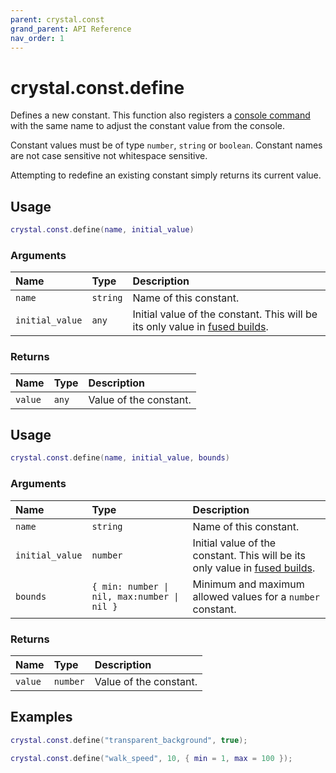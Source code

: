 ```yaml
---
parent: crystal.const
grand_parent: API Reference
nav_order: 1
---
```


# crystal.const.define

Defines a new constant. This function also registers a [console command](/crystal/api/cmd) with the same name to adjust the constant value from the console.

Constant values must be of type `number`, `string` or `boolean`. Constant names are not case sensitive not whitespace sensitive.

Attempting to redefine an existing constant simply returns its current value.

## Usage

```lua
crystal.const.define(name, initial_value)
```

### Arguments

| Name            | Type     | Description                                                                                                                    |
| :-------------- | :------- | :----------------------------------------------------------------------------------------------------------------------------- |
| `name`          | `string` | Name of this constant.                                                                                                         |
| `initial_value` | `any`    | Initial value of the constant. This will be its only value in [fused builds](https://love2d.org/wiki/love.filesystem.isFused). |

### Returns

| Name    | Type  | Description            |
| :------ | :---- | :--------------------- |
| `value` | `any` | Value of the constant. |

## Usage

```lua
crystal.const.define(name, initial_value, bounds)
```

### Arguments

| Name            | Type                                        | Description                                                                                                                    |
| :-------------- | :------------------------------------------ | :----------------------------------------------------------------------------------------------------------------------------- |
| `name`          | `string`                                    | Name of this constant.                                                                                                         |
| `initial_value` | `number`                                    | Initial value of the constant. This will be its only value in [fused builds](https://love2d.org/wiki/love.filesystem.isFused). |
| `bounds`        | `{ min: number \| nil, max:number \| nil }` | Minimum and maximum allowed values for a `number` constant.                                                                    |

### Returns

| Name    | Type     | Description            |
| :------ | :------- | :--------------------- |
| `value` | `number` | Value of the constant. |

## Examples

```lua
crystal.const.define("transparent_background", true);
```

```lua
crystal.const.define("walk_speed", 10, { min = 1, max = 100 });
```

